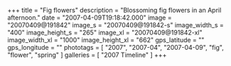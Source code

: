 +++
title = "Fig flowers"
description = "Blossoming fig flowers in an April afternoon."
date = "2007-04-09T19:18:42.000"
image = "20070409@191842"
image_s = "20070409@191842-s"
image_width_s = "400"
image_height_s = "265"
image_xl = "20070409@191842-xl"
image_width_xl = "1000"
image_height_xl = "662"
gps_latitude = ""
gps_longitude = ""
phototags = [ "2007", "2007-04", "2007-04-09", "fig", "flower", "spring" ]
galleries = [ "2007 Timeline" ]
+++
